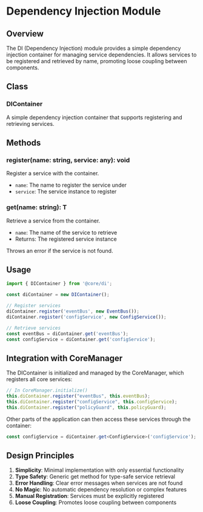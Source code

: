 # Dependency Injection Module

## Overview

The DI (Dependency Injection) module provides a simple dependency injection container for managing service dependencies. It allows services to be registered and retrieved by name, promoting loose coupling between components.

## Class

### DIContainer

A simple dependency injection container that supports registering and retrieving services.

## Methods

### register(name: string, service: any): void

Register a service with the container.

- `name`: The name to register the service under
- `service`: The service instance to register

### get<T>(name: string): T

Retrieve a service from the container.

- `name`: The name of the service to retrieve
- Returns: The registered service instance

Throws an error if the service is not found.

## Usage

```typescript
import { DIContainer } from '@core/di';

const diContainer = new DIContainer();

// Register services
diContainer.register('eventBus', new EventBus());
diContainer.register('configService', new ConfigService());

// Retrieve services
const eventBus = diContainer.get('eventBus');
const configService = diContainer.get('configService');
```

## Integration with CoreManager

The DIContainer is initialized and managed by the CoreManager, which registers all core services:

```typescript
// In CoreManager.initialize()
this.diContainer.register("eventBus", this.eventBus);
this.diContainer.register("configService", this.configService);
this.diContainer.register("policyGuard", this.policyGuard);
```

Other parts of the application can then access these services through the container:

```typescript
const configService = diContainer.get<ConfigService>('configService');
```

## Design Principles

1. **Simplicity**: Minimal implementation with only essential functionality
2. **Type Safety**: Generic get method for type-safe service retrieval
3. **Error Handling**: Clear error messages when services are not found
4. **No Magic**: No automatic dependency resolution or complex features
5. **Manual Registration**: Services must be explicitly registered
6. **Loose Coupling**: Promotes loose coupling between components